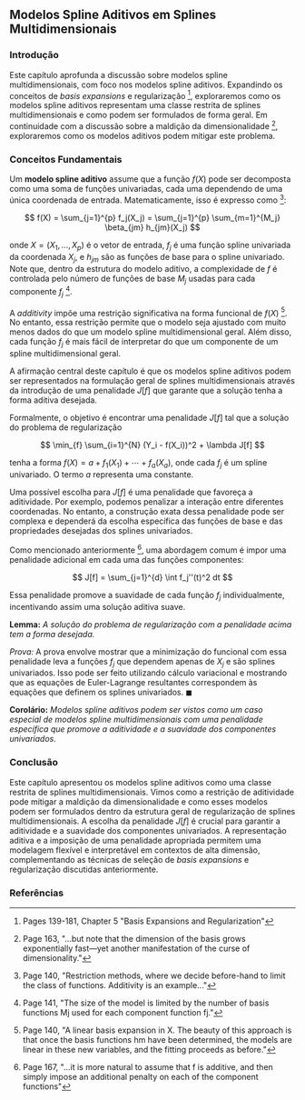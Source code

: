 ## Modelos Spline Aditivos em Splines Multidimensionais

### Introdução
Este capítulo aprofunda a discussão sobre modelos spline multidimensionais, com foco nos modelos spline aditivos. Expandindo os conceitos de *basis expansions* e regularização [^5], exploraremos como os modelos spline aditivos representam uma classe restrita de splines multidimensionais e como podem ser formulados de forma geral. Em continuidade com a discussão sobre a maldição da dimensionalidade [^163], exploraremos como os modelos aditivos podem mitigar este problema.

### Conceitos Fundamentais

Um **modelo spline aditivo** assume que a função $f(X)$ pode ser decomposta como uma soma de funções univariadas, cada uma dependendo de uma única coordenada de entrada. Matematicamente, isso é expresso como [^2]:

$$ f(X) = \sum_{j=1}^{p} f_j(X_j) = \sum_{j=1}^{p} \sum_{m=1}^{M_j} \beta_{jm} h_{jm}(X_j) $$

onde $X = (X_1, ..., X_p)$ é o vetor de entrada, $f_j$ é uma função spline univariada da coordenada $X_j$, e $h_{jm}$ são as funções de base para o spline univariado. Note que, dentro da estrutura do modelo aditivo, a complexidade de $f$ é controlada pelo número de funções de base $M_j$ usadas para cada componente $f_j$ [^141].

A *additivity* impõe uma restrição significativa na forma funcional de $f(X)$ [^140]. No entanto, essa restrição permite que o modelo seja ajustado com muito menos dados do que um modelo spline multidimensional geral. Além disso, cada função $f_j$ é mais fácil de interpretar do que um componente de um spline multidimensional geral.

A afirmação central deste capítulo é que os modelos spline aditivos podem ser representados na formulação geral de splines multidimensionais através da introdução de uma penalidade $J[f]$ que garante que a solução tenha a forma aditiva desejada.

Formalmente, o objetivo é encontrar uma penalidade $J[f]$ tal que a solução do problema de regularização

$$ \min_{f} \sum_{i=1}^{N} (Y_i - f(X_i))^2 + \lambda J[f] $$

tenha a forma $f(X) = a + f_1(X_1) + \cdots + f_a(X_a)$, onde cada $f_j$ é um spline univariado.  O termo $a$ representa uma constante.

Uma possível escolha para $J[f]$ é uma penalidade que favoreça a aditividade. Por exemplo, podemos penalizar a interação entre diferentes coordenadas. No entanto, a construção exata dessa penalidade pode ser complexa e dependerá da escolha específica das funções de base e das propriedades desejadas dos splines univariados.

Como mencionado anteriormente [^167], uma abordagem comum é impor uma penalidade adicional em cada uma das funções componentes:

$$ J[f] = \sum_{j=1}^{d} \int f_j''(t)^2 dt $$

Essa penalidade promove a suavidade de cada função $f_j$ individualmente, incentivando assim uma solução aditiva suave.

**Lemma:** *A solução do problema de regularização com a penalidade acima tem a forma desejada.*

*Prova:* A prova envolve mostrar que a minimização do funcional com essa penalidade leva a funções $f_j$ que dependem apenas de $X_j$ e são splines univariados. Isso pode ser feito utilizando cálculo variacional e mostrando que as equações de Euler-Lagrange resultantes correspondem às equações que definem os splines univariados. $\blacksquare$

**Corolário:** *Modelos spline aditivos podem ser vistos como um caso especial de modelos spline multidimensionais com uma penalidade específica que promove a aditividade e a suavidade dos componentes univariados.*

### Conclusão

Este capítulo apresentou os modelos spline aditivos como uma classe restrita de splines multidimensionais. Vimos como a restrição de aditividade pode mitigar a maldição da dimensionalidade e como esses modelos podem ser formulados dentro da estrutura geral de regularização de splines multidimensionais. A escolha da penalidade $J[f]$ é crucial para garantir a aditividade e a suavidade dos componentes univariados. A representação aditiva e a imposição de uma penalidade apropriada permitem uma modelagem flexível e interpretável em contextos de alta dimensão, complementando as técnicas de seleção de *basis expansions* e regularização discutidas anteriormente.

### Referências
[^2]: Page 140, "Restriction methods, where we decide before-hand to limit the class of functions. Additivity is an example..."
[^5]: Pages 139-181, Chapter 5 "Basis Expansions and Regularization"
[^140]: Page 140, "A linear basis expansion in X. The beauty of this approach is that once the basis functions hm have been determined, the models are linear in these new variables, and the fitting proceeds as before."
[^141]: Page 141, "The size of the model is limited by the number of basis functions Mj used for each component function fj."
[^163]: Page 163, "...but note that the dimension of the basis grows exponentially fast—yet another manifestation of the curse of dimensionality."
[^167]: Page 167, "...it is more natural to assume that f is additive, and then simply impose an additional penalty on each of the component functions"
<!-- END -->